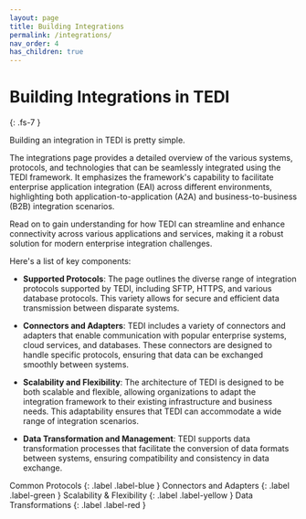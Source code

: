 ```yaml
---
layout: page
title: Building Integrations
permalink: /integrations/
nav_order: 4
has_children: true
---
```


# Building Integrations in TEDI
{: .fs-7 }

Building an integration in TEDI is pretty simple.

The integrations page provides a detailed overview of the various systems, protocols, and technologies that can be seamlessly integrated using the TEDI framework. It emphasizes the framework's capability to facilitate enterprise application integration (EAI) across different environments, highlighting both application-to-application (A2A) and business-to-business (B2B) integration scenarios.

Read on to gain understanding for how TEDI can streamline and enhance connectivity across various applications and services, making it a robust solution for modern enterprise integration challenges.

Here's a list of key components:

* **Supported Protocols**: The page outlines the diverse range of integration protocols supported by TEDI, including SFTP, HTTPS, and various database protocols. This variety allows for secure and efficient data transmission between disparate systems.

* **Connectors and Adapters**: TEDI includes a variety of connectors and adapters that enable communication with popular enterprise systems, cloud services, and databases. These connectors are designed to handle specific protocols, ensuring that data can be exchanged smoothly between systems.

* **Scalability and Flexibility**: The architecture of TEDI is designed to be both scalable and flexible, allowing organizations to adapt the integration framework to their existing infrastructure and business needs. This adaptability ensures that TEDI can accommodate a wide range of integration scenarios.

* **Data Transformation and Management**: TEDI supports data transformation processes that facilitate the conversion of data formats between systems, ensuring compatibility and consistency in data exchange.

Common Protocols
{: .label .label-blue } 
Connectors and Adapters
{: .label .label-green }
Scalability & Flexibility
{: .label .label-yellow }
Data Transformations
{: .label .label-red }